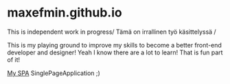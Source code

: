 # maxefmin.github.io


This is independent work in progress/ Tämä on irrallinen työ käsittelyssä / 

This is my playing ground to improve my skills to become a better front-end developer and designer!
Yeah I know there are a lot to learn! That is fun part of it!


[My SPA](http://maxefmin.github.io/sesiis.html) SinglePageApplication ;)
